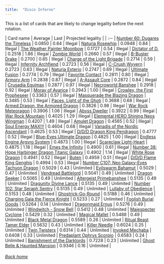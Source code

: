 ```yaml
---
title:  "Disco Inferno"
---
```


This is a list of cards that are likely to change legality before the next rotation.

| Card name | Average | Last | Projected legality |
| :-- |
[Number 60: Dugares the Timeless](https://db.ygoprodeck.com/card/?search=Number%2060:%20Dugares%20the%20Timeless) | 0.0850 | 0.64 | Illegal |
[Naturia Rosewhip](https://db.ygoprodeck.com/card/?search=Naturia%20Rosewhip) | 0.0948 | 0.84 | Illegal |
[The Weather Painter Moonbow](https://db.ygoprodeck.com/card/?search=The%20Weather%20Painter%20Moonbow) | 0.1727 | 0.54 | Illegal |
[Dictator of D.](https://db.ygoprodeck.com/card/?search=Dictator%20of%20D.) | 0.2518 | 1.86 | Illegal |
[Zombie World](https://db.ygoprodeck.com/card/?search=Zombie%20World) | 0.2660 | 0.57 | Illegal |
[B-Buster Drake](https://db.ygoprodeck.com/card/?search=B-Buster%20Drake) | 0.2700 | 0.65 | Illegal |
[Charge of the Light Brigade](https://db.ygoprodeck.com/card/?search=Charge%20of%20the%20Light%20Brigade) | 0.2714 | 0.59 | Illegal |
[Infernity Archfiend](https://db.ygoprodeck.com/card/?search=Infernity%20Archfiend) | 0.2723 | 0.56 | Illegal |
[C-Crush Wyvern](https://db.ygoprodeck.com/card/?search=C-Crush%20Wyvern) | 0.2723 | 0.63 | Illegal |
[Naturia Exterio](https://db.ygoprodeck.com/card/?search=Naturia%20Exterio) | 0.2747 | 0.69 | Illegal |
[Ultimate Fusion](https://db.ygoprodeck.com/card/?search=Ultimate%20Fusion) | 0.2774 | 0.79 | Illegal |
[Favorite Contact](https://db.ygoprodeck.com/card/?search=Favorite%20Contact) | 0.2811 | 0.80 | Illegal |
[Armory Arm](https://db.ygoprodeck.com/card/?search=Armory%20Arm) | 0.2838 | 0.87 | Illegal |
[A-Assault Core](https://db.ygoprodeck.com/card/?search=A-Assault%20Core) | 0.2872 | 0.84 | Illegal |
[Crusadia Equimax](https://db.ygoprodeck.com/card/?search=Crusadia%20Equimax) | 0.2877 | 0.97 | Illegal |
[Necroworld Banshee](https://db.ygoprodeck.com/card/?search=Necroworld%20Banshee) | 0.2918 | 0.92 | Illegal |
[Moray of Avarice](https://db.ygoprodeck.com/card/?search=Moray%20of%20Avarice) | 0.2943 | 1.00 | Illegal |
[Crowley, the First Propheseer](https://db.ygoprodeck.com/card/?search=Crowley,%20the%20First%20Propheseer) | 0.3363 | 0.57 | Illegal |
[Masquerade the Blazing Dragon](https://db.ygoprodeck.com/card/?search=Masquerade%20the%20Blazing%20Dragon) | 0.3485 | 0.53 | Illegal |
[Paces, Light of the Ghoti](https://db.ygoprodeck.com/card/?search=Paces,%20Light%20of%20the%20Ghoti) | 0.3688 | 0.68 | Illegal |
[Armed Dragon, the Armored Dragon](https://db.ygoprodeck.com/card/?search=Armed%20Dragon,%20the%20Armored%20Dragon) | 0.3826 | 0.98 | Illegal |
[War Rock Meteoragon](https://db.ygoprodeck.com/card/?search=War%20Rock%20Meteoragon) | 0.3906 | 1.06 | Illegal |
[Abyss Dweller](https://db.ygoprodeck.com/card/?search=Abyss%20Dweller) | 0.3922 | 0.99 | Illegal |
[War Rock Mountain](https://db.ygoprodeck.com/card/?search=War%20Rock%20Mountain) | 0.4025 | 1.29 | Illegal |
[Elemental HERO Shining Neos Wingman](https://db.ygoprodeck.com/card/?search=Elemental%20HERO%20Shining%20Neos%20Wingman) | 0.4207 | 1.49 | Illegal |
[Amulet Dragon](https://db.ygoprodeck.com/card/?search=Amulet%20Dragon) | 0.4565 | 0.52 | Illegal |
[Soul Energy MAX!!!](https://db.ygoprodeck.com/card/?search=Soul%20Energy%20MAX!!!) | 0.4604 | 0.68 | Illegal |
[Vanadis of the Nordic Ascendant](https://db.ygoprodeck.com/card/?search=Vanadis%20of%20the%20Nordic%20Ascendant) | 0.4625 | 0.53 | Illegal |
[D/D/D Dragon King Pendragon](https://db.ygoprodeck.com/card/?search=D/D/D%20Dragon%20King%20Pendragon) | 0.4777 | 0.52 | Illegal |
[Blue-Eyes Ultimate Dragon](https://db.ygoprodeck.com/card/?search=Blue-Eyes%20Ultimate%20Dragon) | 0.4825 | 1.00 | Illegal |
[Endless Engine Argyro System](https://db.ygoprodeck.com/card/?search=Endless%20Engine%20Argyro%20System) | 0.4873 | 1.00 | Illegal |
[Scareclaw Light-Heart](https://db.ygoprodeck.com/card/?search=Scareclaw%20Light-Heart) | 0.4875 | 1.18 | Illegal |
[Emes the Infinity](https://db.ygoprodeck.com/card/?search=Emes%20the%20Infinity) | 0.4900 | 0.61 | Illegal |
[Number 38: Hope Harbinger Dragon Titanic Galaxy](https://db.ygoprodeck.com/card/?search=Number%2038:%20Hope%20Harbinger%20Dragon%20Titanic%20Galaxy) | 0.4902 | 1.14 | Illegal |
[White Rose Dragon](https://db.ygoprodeck.com/card/?search=White%20Rose%20Dragon) | 0.4941 | 0.52 | Illegal |
[Buten](https://db.ygoprodeck.com/card/?search=Buten) | 0.4959 | 0.51 | Illegal |
[D/D/D Flame King Genghis](https://db.ygoprodeck.com/card/?search=D/D/D%20Flame%20King%20Genghis) | 0.4994 | 0.53 | Illegal |
[Number C107: Neo Galaxy-Eyes Tachyon Dragon](https://db.ygoprodeck.com/card/?search=Number%20C107:%20Neo%20Galaxy-Eyes%20Tachyon%20Dragon) | 0.5029 | 0.43 | Unlimited |
[Evilswarm Bahamut](https://db.ygoprodeck.com/card/?search=Evilswarm%20Bahamut) | 0.5029 | 0.47 | Unlimited |
[Vendread Battlelord](https://db.ygoprodeck.com/card/?search=Vendread%20Battlelord) | 0.5041 | 0.49 | Unlimited |
[Dragon Seeker](https://db.ygoprodeck.com/card/?search=Dragon%20Seeker) | 0.5065 | 0.49 | Unlimited |
[Altergeist Primebanshee](https://db.ygoprodeck.com/card/?search=Altergeist%20Primebanshee) | 0.5135 | 0.49 | Unlimited |
[Dragunity Divine Lance](https://db.ygoprodeck.com/card/?search=Dragunity%20Divine%20Lance) | 0.5135 | 0.49 | Unlimited |
[Number 102: Star Seraph Sentry](https://db.ygoprodeck.com/card/?search=Number%20102:%20Star%20Seraph%20Sentry) | 0.5135 | 0.49 | Unlimited |
[Lullaby of Obedience](https://db.ygoprodeck.com/card/?search=Lullaby%20of%20Obedience) | 0.5153 | 0.48 | Unlimited |
[Ghostrick-Go-Round](https://db.ygoprodeck.com/card/?search=Ghostrick-Go-Round) | 0.5188 | 0.46 | Unlimited |
[Charging Gaia the Fierce Knight](https://db.ygoprodeck.com/card/?search=Charging%20Gaia%20the%20Fierce%20Knight) | 0.5233 | 0.27 | Unlimited |
[Foolish Burial Goods](https://db.ygoprodeck.com/card/?search=Foolish%20Burial%20Goods) | 0.5264 | 0.14 | Unlimited |
[Dragonmaid Ernus](https://db.ygoprodeck.com/card/?search=Dragonmaid%20Ernus) | 0.5276 | 0.49 | Unlimited |
[Windwitch - Snow Bell](https://db.ygoprodeck.com/card/?search=Windwitch%20-%20Snow%20Bell) | 0.5412 | 0.48 | Unlimited |
[Majespecter Cyclone](https://db.ygoprodeck.com/card/?search=Majespecter%20Cyclone) | 0.5429 | 0.32 | Unlimited |
[Magical Mallet](https://db.ygoprodeck.com/card/?search=Magical%20Mallet) | 0.5488 | 0.49 | Unlimited |
[Black Metal Dragon](https://db.ygoprodeck.com/card/?search=Black%20Metal%20Dragon) | 0.5589 | 0.26 | Unlimited |
[Ritual Beast Tamer Elder](https://db.ygoprodeck.com/card/?search=Ritual%20Beast%20Tamer%20Elder) | 0.5632 | 0.43 | Unlimited |
[Killer Needle](https://db.ygoprodeck.com/card/?search=Killer%20Needle) | 0.6024 | 0.25 | Unlimited |
[Twin Twisters](https://db.ygoprodeck.com/card/?search=Twin%20Twisters) | 0.6314 | 0.44 | Unlimited |
[Invoked Mechaba](https://db.ygoprodeck.com/card/?search=Invoked%20Mechaba) | 0.6408 | 0.33 | Unlimited |
[Predaplant Ophrys Scorpio](https://db.ygoprodeck.com/card/?search=Predaplant%20Ophrys%20Scorpio) | 0.6583 | 0.24 | Unlimited |
[Banishment of the Darklords](https://db.ygoprodeck.com/card/?search=Banishment%20of%20the%20Darklords) | 0.7228 | 0.23 | Unlimited |
[Ghost Belle & Haunted Mansion](https://db.ygoprodeck.com/card/?search=Ghost%20Belle%20%26%20Haunted%20Mansion) | 0.9346 | 0.16 | Unlimited |

###### [Back home](index)